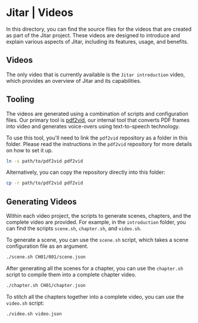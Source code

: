 
# Jitar | Videos

In this directory, you can find the source files for the videos that are created as part of the Jitar project. These videos are designed to introduce and explain various aspects of Jitar, including its features, usage, and benefits.

## Videos

The only video that is currently available is the `Jitar introduction` video, which provides an overview of Jitar and its capabilities.

## Tooling

The videos are generated using a combination of scripts and configuration files. Our primary tool is [pdf2vid](https://github.com/MaskingTechnology/pdf2vid), our internal tool that converts PDF frames into video and generates voice-overs using text-to-speech technology.

To use this tool, you'll need to link the `pdf2vid` repository as a folder in this folder. Please read the instructions in the `pdf2vid` repository for more details on how to set it up.

```bash
ln -s path/to/pdf2vid pdf2vid
```
Alternatively, you can copy the repository directly into this folder:

```bash
cp -r path/to/pdf2vid pdf2vid
```

## Generating Videos

Within each video project, the scripts to generate scenes, chapters, and the complete video are provided. For example, in the `introduction` folder, you can find the scripts `scene.sh`, `chapter.sh`, and `video.sh`.

To generate a scene, you can use the `scene.sh` script, which takes a scene configuration file as an argument.

```bash
./scene.sh CH01/001/scene.json
```

After generating all the scenes for a chapter, you can use the `chapter.sh` script to compile them into a complete chapter video.

```bash
./chapter.sh CH01/chapter.json
```

To stitch all the chapters together into a complete video, you can use the `video.sh` script:

```bash
./video.sh video.json
```
